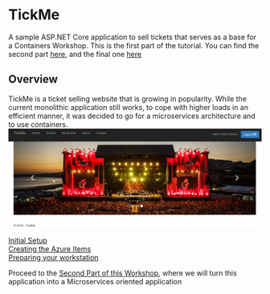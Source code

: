 # TickMe

A sample ASP.NET Core application to sell tickets that serves as a base for a Containers Workshop.
This is the first part of the tutorial.
You can find the second part [here](https://github.com/etpedror/TickMeMicroservices), and the final one [here](https://github.com/etpedror/TickMeContainers)

## Overview

TickMe is a ticket selling website that is growing in popularity. While the current monolithic application still works, to cope with higher loads in an efficient manner, it was decided to go for a microservices architecture and to use containers.
![TickMe home page](https://github.com/etpedror/TickMe/blob/master/Tutorial/pictures/Home.png "TickMe home page")

[Initial Setup](./Tutorial/initialsetup.md)  
[Creating the Azure Items](./Tutorial/createazurepart.md)  
[Preparing your workstation](./Tutorial/prepareworkstation.md)  

Proceed to the [Second Part of this Workshop](https://github.com/etpedror/TickMeMicroservices), where we will turn this application into a Microservices oriented application
